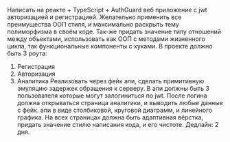 Написать на реакте + TypeScript + AuthGuard веб приложение с jwt авторизацией и регистрацией. Желательно применить все преимущества ООП стиля, и максимально раскрыть тему полиморфизма в своём коде. Так-же придать значение типу отношений между объектами, использовать как ООП с методами жизненного цикла, так функциональные компоненты с хуками. В проекте должно быть 3 роута:

1. Регистрация
2. Авторизация
3. Аналитика Реализовать через фейк апи, сделать примитивную эмуляцию задержек обращения к серверу. В апи должны быть 3 пользователя которые могут залогиниться по jwt. После логина должна открываться страница аналитики, и выводить любые данные с фейк. апи в виде столбиковой, круговой диаграмм, и линейного графика. На всех страницах должна быть адаптивная вёрстка, придать значение стилю написания кода, и его чистоте. Дедлайн: 2 дня.
